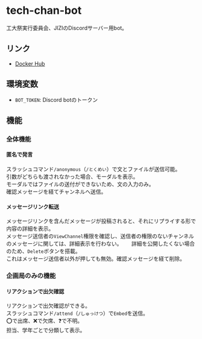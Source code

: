 # tech-chan-bot

工大祭実行委員会、JIZIのDiscordサーバー用bot。

## リンク

- [Docker Hub](https://hub.docker.com/r/sheat/tech-chan-bot)

## 環境変数

- `BOT_TOKEN`: Discord botのトークン

## 機能

### 全体機能

#### 匿名で発言

スラッシュコマンド`/anonymous`（`/とくめい`）で文とファイルが送信可能。  
引数がどちらも渡されなかった場合、モーダルを表示。  
モーダルではファイルの送付ができないため、文の入力のみ。  
確認メッセージを経てチャンネルへ送信。  

#### メッセージリンク転送

メッセージリンクを含んだメッセージが投稿されると、それにリプライする形で内容の詳細を表示。  
メッセージ送信者の`ViewChannel`権限を確認し、送信者の権限のないチャンネルのメッセージに関しては、詳細表示を行わない。　　
詳細を公開したくない場合のため、`Delete`ボタンを搭載。  
これはメッセージ送信者以外が押しても無効。確認メッセージを経て削除。

### 企画局のみの機能

#### リアクションで出欠確認

リアクションで出欠確認ができる。  
スラッシュコマンド`/attend`（`/しゅっけつ`）で`Embed`を送信。  
⭕️で出席、❌で欠席、❓で不明。  
担当、学年ごとで分類して表示。

